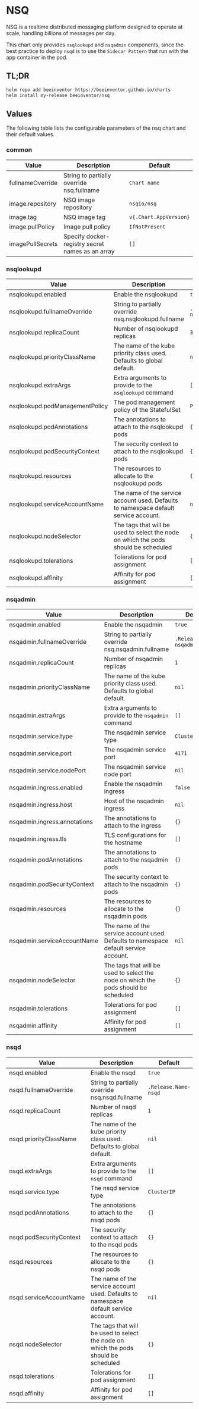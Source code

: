 # NSQ

NSQ is a realtime distributed messaging platform designed to operate at scale, handling billions of messages per day.

This chart only provides `nsqlookupd` and `nsqadmin` components, since the best practice to deploy `nsqd` is to use the `Sidecar Pattern` that run with the app container in the pod.

## TL;DR

```sh
helm repo add beeinventor https://beeinventor.github.io/charts
helm install my-release beeinventor/nsq
```

## Values

The following table lists the configurable parameters of the nsq chart and their default values.

### common

| Value            | Description                                      | Default                |
|------------------|--------------------------------------------------|------------------------|
| fullnameOverride | String to partially override nsq.fullname        | `Chart name`           |
| image.repository | NSQ image repository                             | `nsqio/nsq`            |
| image.tag        | NSQ image tag                                    | `v{.Chart.AppVersion}` |
| image.pullPolicy | Image pull policy                                | `IfNotPresent`         |
| imagePullSecrets | Specify docker-registry secret names as an array | `[]`                   |

### nsqlookupd

| Value                          | Description                                                                          | Default                    |
|--------------------------------|--------------------------------------------------------------------------------------|----------------------------|
| nsqlookupd.enabled             | Enable the nsqlookupd                                                                | `true`                     |
| nsqlookupd.fullnameOverride    | String to partially override nsq.nsqlookupd.fullname                                 | `.Release.Name-nsqlookupd` |
| nsqlookupd.replicaCount        | Number of nsqlookupd replicas                                                        | `3`                        |
| nsqlookupd.priorityClassName   | The name of the kube priority class used. Defaults to global default.                | `nil`                      |
| nsqlookupd.extraArgs           | Extra arguments to provide to the `nsqlookupd` command                               | `[]`                       |
| nsqlookupd.podManagementPolicy | The pod management policy of the StatefulSet                                         | `Parallel`                 |
| nsqlookupd.podAnnotations      | The annotations to attach to the nsqlookupd pods                                     | `{}`                       |
| nsqlookupd.podSecurityContext  | The security context to attach to the nsqlookupd pods                                | `{}`                       |
| nsqlookupd.resources           | The resources to allocate to the nsqlookupd pods                                     | `{}`                       |
| nsqlookupd.serviceAccountName  | The name of the service account used. Defaults to namespace default service account. | `nil`                      |
| nsqlookupd.nodeSelector        | The tags that will be used to select the node on which the pods should be scheduled  | `{}`                       |
| nsqlookupd.tolerations         | Tolerations for pod assignment                                                       | `[]`                       |
| nsqlookupd.affinity            | Affinity for pod assignment                                                          | `[]`                       |

### nsqadmin

| Value                        | Description                                                                          | Default                  |
|------------------------------|--------------------------------------------------------------------------------------|--------------------------|
| nsqadmin.enabled             | Enable the nsqadmin                                                                  | `true`                   |
| nsqadmin.fullnameOverride    | String to partially override nsq.nsqadmin.fullname                                   | `.Release.Name-nsqadmin` |
| nsqadmin.replicaCount        | Number of nsqadmin replicas                                                          | `1`                      |
| nsqadmin.priorityClassName   | The name of the kube priority class used. Defaults to global default.                | `nil`                    |
| nsqadmin.extraArgs           | Extra arguments to provide to the `nsqadmin` command                                 | `[]`                     |
| nsqadmin.service.type        | The nsqadmin service type                                                            | `ClusterIP`              |
| nsqadmin.service.port        | The nsqadmin service port                                                            | `4171`                   |
| nsqadmin.service.nodePort    | The nsqadmin service node port                                                       | `nil`                    |
| nsqadmin.ingress.enabled     | Enable the nsqadmin ingress                                                          | `false`                  |
| nsqadmin.ingress.host        | Host of the nsqadmin ingress                                                         | `nil`                    |
| nsqadmin.ingress.annotations | The annotations to attach to the ingress                                             | `{}`                     |
| nsqadmin.ingress.tls         | TLS configurations for the hostname                                                  | `[]`                     |
| nsqadmin.podAnnotations      | The annotations to attach to the nsqadmin pods                                       | `{}`                     |
| nsqadmin.podSecurityContext  | The security context to attach to the nsqadmin pods                                  | `{}`                     |
| nsqadmin.resources           | The resources to allocate to the nsqadmin pods                                       | `{}`                     |
| nsqadmin.serviceAccountName  | The name of the service account used. Defaults to namespace default service account. | `nil`                    |
| nsqadmin.nodeSelector        | The tags that will be used to select the node on which the pods should be scheduled  | `{}`                     |
| nsqadmin.tolerations         | Tolerations for pod assignment                                                       | `[]`                     |
| nsqadmin.affinity            | Affinity for pod assignment                                                          | `[]`                     |


### nsqd

| Value                   | Description                                                                          | Default              |
|-------------------------|--------------------------------------------------------------------------------------|----------------------|
| nsqd.enabled            | Enable the nsqd                                                                      | `true`               |
| nsqd.fullnameOverride   | String to partially override nsq.nsqd.fullname                                       | `.Release.Name-nsqd` |
| nsqd.replicaCount       | Number of nsqd replicas                                                              | `1`                  |
| nsqd.priorityClassName  | The name of the kube priority class used. Defaults to global default.                | `nil`                |
| nsqd.extraArgs          | Extra arguments to provide to the `nsqd` command                                     | `[]`                 |
| nsqd.service.type       | The nsqd service type                                                                | `ClusterIP`          |
| nsqd.podAnnotations     | The annotations to attach to the nsqd pods                                           | `{}`                 |
| nsqd.podSecurityContext | The security context to attach to the nsqd pods                                      | `{}`                 |
| nsqd.resources          | The resources to allocate to the nsqd pods                                           | `{}`                 |
| nsqd.serviceAccountName | The name of the service account used. Defaults to namespace default service account. | `nil`                |
| nsqd.nodeSelector       | The tags that will be used to select the node on which the pods should be scheduled  | `{}`                 |
| nsqd.tolerations        | Tolerations for pod assignment                                                       | `[]`                 |
| nsqd.affinity           | Affinity for pod assignment                                                          | `[]`                 |
